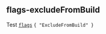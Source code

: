 ## flags-excludeFromBuild

Test [`flags`](https://premake.github.io/docs/flags) `{ "ExcludeFromBuild" }`
